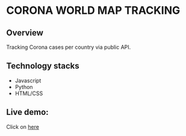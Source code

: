 # CORONA WORLD MAP TRACKING

## Overview

Tracking Corona cases per country via public API.

## Technology stacks

- Javascript
- Python
- HTML/CSS

## Live demo:

Click on [here](http://ricecorona.herokuapp.com)